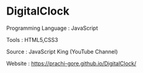 # DigitalClock

Programming Language : JavaScript<br>

Tools                : HTML5,CSS3 <br>

Source               : JavaScript King (YouTube Channel) <br>

Website              : https://prachi-gore.github.io/DigitalClock/
